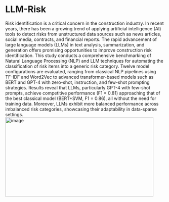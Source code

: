 # LLM-Risk
Risk identification is a critical concern in the construction industry. In recent years, there has been a growing trend of applying artificial intelligence (AI) tools to detect risks from unstructured data sources such as news articles, social media, contracts, and financial reports. The rapid advancement of large language models (LLMs) in text analysis, summarization, and generation offers promising opportunities to improve construction risk identification. This study conducts a comprehensive benchmarking of Natural Language Processing (NLP) and LLM techniques for automating the classification of risk items into a generic risk category. Twelve model configurations are evaluated, ranging from classical NLP pipelines using TF-IDF and Word2Vec to advanced transformer-based models such as BERT and GPT-4 with zero-shot, instruction, and few-shot prompting strategies. Results reveal that LLMs, particularly GPT-4 with few-shot prompts, achieve competitive performance (F1 = 0.81) approaching that of the best classical model (BERT+SVM, F1 = 0.86), all without the need for training data. Moreover, LLMs exhibit more balanced performance across imbalanced risk categories, showcasing their adaptability in data-sparse settings.<img width="468" height="252" alt="image" src="https://github.com/user-attachments/assets/09cb6b5b-9889-485a-8101-35620ad38e83" />
